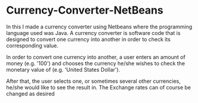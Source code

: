# Currency-Converter-NetBeans
In this I made a currency converter using Netbeans where the programming language used was Java. A currency converter is software code that is designed to convert one currency into another in order to check its corresponding value.

In order to convert one currency into another, a user enters an amount of money (e.g. '100') and chooses the currency he/she wishes to check the monetary value of (e.g. 'United States Dollar').

After that, the user selects one, or sometimes several other currencies, he/she would like to see the result in.
The Exchange rates can of course be changed as desired
